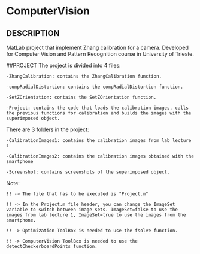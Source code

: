 

# ComputerVision

## DESCRIPTION  
MatLab project that implement Zhang calibration for a camera. Developed for Computer Vision and Pattern Recognition course in University of Trieste.

##PROJECT
The project is divided into 4 files:  

```
-ZhangCalibration: contains the ZhangCalibration function.

-compRadialDistortion: contains the compRadialDistortion function.

-SetZOrientation: contains the SetZOrientation function.

-Project: contains the code that loads the calibration images, calls the previous functions for calibration and builds the images with the superimposed object.
```

There are 3 folders in the project:  

```
-CalibrationImages1: contains the calibration images from lab lecture 1

-CalibrationImages2: contains the calibration images obtained with the smartphone

-Screenshot: contains screenshots of the superimposed object.
```

Note:  
```
!! -> The file that has to be executed is "Project.m"

!! -> In the Project.m file header, you can change the ImageSet variable to switch between image sets. ImageSet=false to use the images from lab lecture 1, ImageSet=true to use the images from the smartphone.

!! -> Optimization ToolBox is needed to use the fsolve function. 

!! -> ComputerVision ToolBox is needed to use the detectCheckerboardPoints function. 
```

